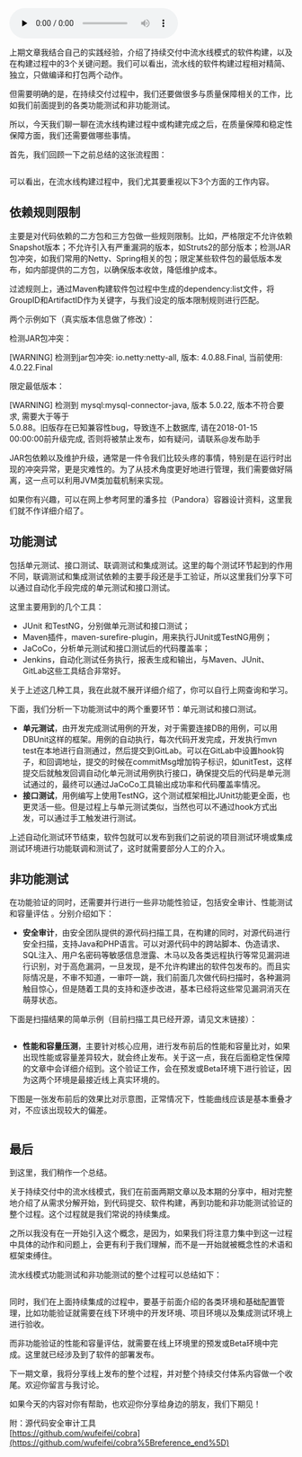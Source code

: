 <audio id="audio" title="19 | 持续交付中流水线构建完成后就大功告成了吗？别忘了质量保障" controls="" preload="none"><source id="mp3" src="https://static001.geekbang.org/resource/audio/cc/2a/cc333de633f9dfcc578996011c0a052a.mp3"></audio>

上期文章我结合自己的实践经验，介绍了持续交付中流水线模式的软件构建，以及在构建过程中的3个关键问题。我们可以看出，流水线的软件构建过程相对精简、独立，只做编译和打包两个动作。

但需要明确的是，在持续交付过程中，我们还要做很多与质量保障相关的工作，比如我们前面提到的各类功能测试和非功能测试。

所以，今天我们聊一聊在流水线构建过程中或构建完成之后，在质量保障和稳定性保障方面，我们还需要做哪些事情。

首先，我们回顾一下之前总结的这张流程图：

<img src="https://static001.geekbang.org/resource/image/ea/da/ea926382484f49fb6a9250a07fc4a5da.jpeg" alt="" />

可以看出，在流水线构建过程中，我们尤其要重视以下3个方面的工作内容。

## 依赖规则限制

主要是对代码依赖的二方包和三方包做一些规则限制。比如，严格限定不允许依赖Snapshot版本；不允许引入有严重漏洞的版本，如Struts2的部分版本；检测JAR包冲突，如我们常用的Netty、Spring相关的包；限定某些软件包的最低版本发布，如内部提供的二方包，以确保版本收敛，降低维护成本。

过滤规则上，通过Maven构建软件包过程中生成的dependency:list文件，将GroupID和ArtifactID作为关键字，与我们设定的版本限制规则进行匹配。

两个示例如下（真实版本信息做了修改）：

检测JAR包冲突：

> 
<p>[WARNING] 检测到jar包冲突: io.netty:netty-all, 版本: 4.0.88.Final, 当前使用:<br />
4.0.22.Final</p>


限定最低版本：

> 
<p>[WARNING] 检测到 mysql:mysql-connector-java, 版本 5.0.22, 版本不符合要求, 需要大于等于<br />
5.0.88。旧版存在已知兼容性bug，导致连不上数据库, 请在2018-01-15 00:00:00前升级完成, 否则将被禁止发布，如有疑问，请联系@发布助手</p>


JAR包依赖以及维护升级，通常是一件令我们比较头疼的事情，特别是在运行时出现的冲突异常，更是灾难性的。为了从技术角度更好地进行管理，我们需要做好隔离，这一点可以利用JVM类加载机制来实现。

如果你有兴趣，可以在网上参考阿里的潘多拉（Pandora）容器设计资料，这里我们就不作详细介绍了。

## 功能测试

包括单元测试、接口测试、联调测试和集成测试。这里的每个测试环节起到的作用不同，联调测试和集成测试依赖的主要手段还是手工验证，所以这里我们分享下可以通过自动化手段完成的单元测试和接口测试。

这里主要用到的几个工具：

- JUnit 和TestNG，分别做单元测试和接口测试；
- Maven插件，maven-surefire-plugin，用来执行JUnit或TestNG用例；
- JaCoCo，分析单元测试和接口测试后的代码覆盖率；
- Jenkins，自动化测试任务执行，报表生成和输出，与Maven、JUnit、GitLab这些工具结合非常好。

关于上述这几种工具，我在此就不展开详细介绍了，你可以自行上网查询和学习。

下面，我们分析一下功能测试中的两个重要环节：单元测试和接口测试。

- **单元测试**，由开发完成测试用例的开发，对于需要连接DB的用例，可以用DBUnit这样的框架。用例的自动执行，每次代码开发完成，开发执行mvn test在本地进行自测通过，然后提交到GitLab。可以在GitLab中设置hook钩子，和回调地址，提交的时候在commitMsg增加钩子标识，如unitTest，这样提交后就触发回调自动化单元测试用例执行接口，确保提交后的代码是单元测试通过的，最终可以通过JaCoCo工具输出成功率和代码覆盖率情况。
- **接口测试**，用例编写上使用TestNG，这个测试框架相比JUnit功能更全面，也更灵活一些。但是过程上与单元测试类似，当然也可以不通过hook方式出发，可以通过手工触发进行测试。

上述自动化测试环节结束，软件包就可以发布到我们之前说的项目测试环境或集成测试环境进行功能联调和测试了，这时就需要部分人工的介入。

## 非功能测试

在功能验证的同时，还需要并行进行一些非功能性验证，包括安全审计、性能测试和容量评估 。分别介绍如下：

- **安全审计**，由安全团队提供的源代码扫描工具，在构建的同时，对源代码进行安全扫描，支持Java和PHP语言。可以对源代码中的跨站脚本、伪造请求、SQL注入、用户名密码等敏感信息泄露、木马以及各类远程执行等常见漏洞进行识别，对于高危漏洞，一旦发现，是不允许构建出的软件包发布的。而且实际情况是，不审不知道，一审吓一跳，我们前面几次做代码扫描时，各种漏洞触目惊心，但是随着工具的支持和逐步改进，基本已经将这些常见漏洞消灭在萌芽状态。

下面是扫描结果的简单示例（目前扫描工具已经开源，请见文末链接）：

<img src="https://static001.geekbang.org/resource/image/f2/ba/f23e8221f44961933cea0cf17404c8ba.png" alt="" />

- **性能和容量压测**，主要针对核心应用，进行发布前后的性能和容量比对，如果出现性能或容量差异较大，就会终止发布。关于这一点，我在后面稳定性保障的文章中会详细介绍到。这个验证工作，会在预发或Beta环境下进行验证，因为这两个环境是最接近线上真实环境的。

下图是一张发布前后的效果比对示意图，正常情况下，性能曲线应该是基本重叠才对，不应该出现较大的偏差。

<img src="https://static001.geekbang.org/resource/image/f0/a9/f0f7fb90f2b67b9136aeebebfe987ba9.jpeg" alt="" />

## 最后

到这里，我们稍作一个总结。

关于持续交付中的流水线模式，我们在前面两期文章以及本期的分享中，相对完整地介绍了从需求分解开始，到代码提交、软件构建，再到功能和非功能测试验证的整个过程。这个过程就是我们常说的持续集成。

之所以我没有在一开始引入这个概念，是因为，如果我们将注意力集中到这一过程中具体的动作和问题上，会更有利于我们理解，而不是一开始就被概念性的术语和框架束缚住。

流水线模式功能测试和非功能测试的整个过程可以总结如下：

<img src="https://static001.geekbang.org/resource/image/0b/83/0b305f4deb787c3f272c5267c22c6683.jpeg" alt="" />

同时，我们在上面持续集成的过程中，要基于前面介绍的各类环境和基础配置管理，比如功能验证就需要在线下环境中的开发环境、项目环境以及集成测试环境上进行验收。

而非功能验证的性能和容量评估，就需要在线上环境里的预发或Beta环境中完成。这里就已经涉及到了软件的部署发布。

下一期文章，我将分享线上发布的整个过程，并对整个持续交付体系内容做一个收尾。欢迎你留言与我讨论。

如果今天的内容对你有帮助，也欢迎你分享给身边的朋友，我们下期见！

附：源代码安全审计工具<br />
[https://github.com/wufeifei/cobra](https://github.com/wufeifei/cobra%5Breference_end%5D)

